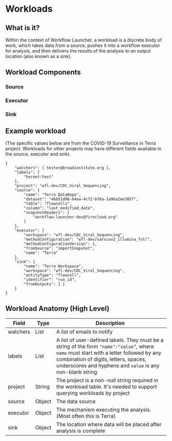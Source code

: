# Workloads

## What is it?
Within the context of Workflow Launcher, a workload is a discrete body of work, which takes data from a source, pushes it into a workflow executor for analysis, and then delivers the results of the analysis to an output location (also known as a sink).

## Workload Components
### Source
### Executor
### Sink

## Example workload 
(The specific values below are from the COVID-19 Surveillance in Terra project. Workloads for other projects may have different fields available in the source, executor and sink).

```
{
    "watchers": [ tester@broadinstitute.org ],
    "labels": [
        "hornet:test"
    ],
    "project": "wfl-dev/CDC_Viral_Sequencing",
    "source": {
        "name": "Terra DataRepo",
        "dataset": "4bb51d98-b4aa-4c72-b76a-1a96a2ee3057",
        "table": "flowcells",
        "column": "last_modified_date",
        "snapshotReaders": [
            "workflow-launcher-dev@firecloud.org"
        ]
    },
    "executor": {
        "workspace": "wfl-dev/CDC_Viral_Sequencing",
        "methodConfiguration": "wfl-dev/sarscov2_illumina_full",
        "methodConfigurationVersion": 1,
        "fromSource": "importSnapshot",
        "name": "Terra"
    },
    "sink": {
        "name": "Terra Workspace",
        "workspace": "wfl-dev/CDC_Viral_Sequencing",
        "entityType": "flowcell",
        "identifier": "run_id",
        "fromOutputs": { }
    }
}
```

## Workload Anatomy (High Level)

| Field    | Type | Description                     |
|----------|------|---------------------------------|
| watchers | List | A list of emails to notify |
| labels   | List | A list of user-defined labels. They must be a string of the form `"name":"value”`, where `name` must start with a letter followed by any combination of digits, letters, spaces, underscores and hyphens and `value` is any non-blank string |
| project  | String |  The project is a non-null string required in the workload table. It's needed to support querying workloads by project |
| source   | Object | The data source |
| executor   | Object | The mechanism executing the analysis. (Most often this is Terra)|
| sink   | Object | The location where data will be placed after analysis is complete|
